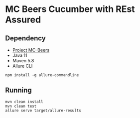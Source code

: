 # MC Beers Cucumber with REst Assured

## Dependency

* [Project MC-Beers](https://github.com/andrelsf/mc-beers)
* Java 11
* Maven 5.8
* Allure CLI

```shell
npm install -g allure-commandline
```
 
## Running

```shell
mvn clean install
mvn clean test
allure serve target/allure-results
```